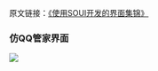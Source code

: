 原文链接：[《使用SOUI开发的界面集锦》](http://www.cnblogs.com/setoutsoft/p/4258973.html)

### 仿QQ管家界面

![](assets/004/02-1497534785000.gif)

